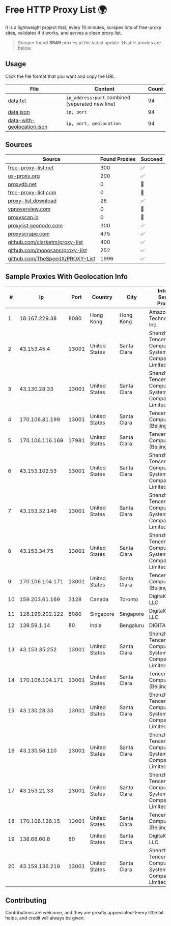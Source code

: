 
# Free HTTP Proxy List 🌍

It is a lightweight project that, every 10 minutes, scrapes lots of free-proxy sites, validates if it works, and serves a clean proxy list.


> Scraper found **3949** proxies at the latest update. Usable proxies are below.

## Usage

Click the file format that you want and copy the URL.


|File|Content|Count|
|----|-------|-----|
|[data.txt](https://raw.githubusercontent.com/themiralay/Proxy-List-World/master/data.txt)|`ip_address:port` combined (seperated new line)|94|
|[data.json](https://raw.githubusercontent.com/themiralay/Proxy-List-World/master/data.json)|`ip, port`|94|
|[data-with-geolocation.json](https://raw.githubusercontent.com/themiralay/Proxy-List-World/master/data-with-geolocation.json)|`ip, port, geolocation`|94|

## Sources

|Source|Found Proxies|Succeed|
|------|-------------|-------|
|[free-proxy-list.net](https://free-proxy-list.net)|300|✅|
|[us-proxy.org](https://www.us-proxy.org)|200|✅|
|[proxydb.net](http://proxydb.net)|0|🚫|
|[free-proxy-list.com](https://free-proxy-list.com/?page=&port=&type%5B%5D=http&type%5B%5D=https&up_time=0&search=Search)|0|🚫|
|[proxy-list.download](https://www.proxy-list.download/HTTP)|26|✅|
|[vpnoverview.com](https://vpnoverview.com/privacy/anonymous-browsing/free-proxy-servers)|0|🚫|
|[proxyscan.io](https://www.proxyscan.io)|0|🚫|
|[proxylist.geonode.com](https://proxylist.geonode.com/api/proxy-list?limit=300&page=1&sort_by=lastChecked&sort_type=desc&protocols=http,https)|300|✅|
|[proxyscrape.com](https://api.proxyscrape.com/v2/?request=displayproxies&protocol=http&timeout=10000&country=all&ssl=all&anonymity=all)|475|✅|
|[github.com/clarketm/proxy-list](https://raw.githubusercontent.com/clarketm/proxy-list/master/proxy-list-raw.txt)|400|✅|
|[github.com/monosans/proxy-list](https://raw.githubusercontent.com/monosans/proxy-list/main/proxies/http.txt)|252|✅|
|[github.com/TheSpeedX/PROXY-List](https://raw.githubusercontent.com/TheSpeedX/PROXY-List/master/http.txt)|1996|✅|


## Sample Proxies With Geolocation Info

|#|Ip|Port|Country|City|Internet Service Provider|
|-|--|----|-------|----|-------------------------|
|1|18.167.229.38|8080|Hong Kong|Hong Kong|Amazon Technologies Inc.|
|2|43.153.45.4|13001|United States|Santa Clara|Shenzhen Tencent Computer Systems Company Limited|
|3|43.130.28.33|13001|United States|Santa Clara|Shenzhen Tencent Computer Systems Company Limited|
|4|170.106.81.199|13001|United States|Santa Clara|Tencent Cloud Computing (Beijing) Co|
|5|170.106.116.169|17981|United States|Santa Clara|Tencent Cloud Computing (Beijing) Co|
|6|43.153.102.53|13001|United States|Santa Clara|Shenzhen Tencent Computer Systems Company Limited|
|7|43.153.32.146|13001|United States|Santa Clara|Shenzhen Tencent Computer Systems Company Limited|
|8|43.153.34.75|13001|United States|Santa Clara|Shenzhen Tencent Computer Systems Company Limited|
|9|170.106.104.171|13001|United States|Santa Clara|Tencent Cloud Computing (Beijing) Co|
|10|159.203.61.169|3128|Canada|Toronto|DigitalOcean, LLC|
|11|128.199.202.122|8080|Singapore|Singapore|DigitalOcean, LLC|
|12|139.59.1.14|80|India|Bengaluru|DIGITALOCEAN|
|13|43.153.35.252|13001|United States|Santa Clara|Shenzhen Tencent Computer Systems Company Limited|
|14|170.106.104.171|13001|United States|Santa Clara|Tencent Cloud Computing (Beijing) Co|
|15|43.130.28.33|13001|United States|Santa Clara|Shenzhen Tencent Computer Systems Company Limited|
|16|43.130.56.110|13001|United States|Santa Clara|Shenzhen Tencent Computer Systems Company Limited|
|17|43.153.21.33|13001|United States|Santa Clara|Shenzhen Tencent Computer Systems Company Limited|
|18|170.106.136.15|13001|United States|Santa Clara|Tencent Cloud Computing (Beijing) Co|
|19|138.68.60.8|80|United States|Santa Clara|DigitalOcean, LLC|
|20|43.159.136.219|13001|United States|Santa Clara|Shenzhen Tencent Computer Systems Company Limited|



## Contributing

Contributions are welcome, and they are greatly appreciated! Every
little bit helps, and credit will always be given.

